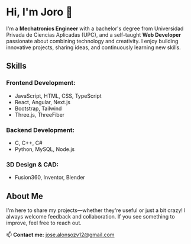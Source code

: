 # Hi, I'm Joro 👋  

I'm a **Mechatronics Engineer** with a bachelor's degree from Universidad Privada de Ciencias Aplicadas (UPC), and a self-taught **Web Developer** passionate about combining technology and creativity. I enjoy building innovative projects, sharing ideas, and continuously learning new skills.  

## Skills  

### Frontend Development:  
- JavaScript, HTML, CSS, TypeScript  
- React, Angular, Next.js  
- Bootstrap, Tailwind  
- Three.js, ThreeFiber  

### Backend Development:  
- C, C++, C#  
- Python, MySQL, Node.js  

### 3D Design & CAD:  
- Fusion360, Inventor, Blender  

## About Me  
I'm here to share my projects—whether they're useful or just a bit crazy! I always welcome feedback and collaboration. If you see something to improve, feel free to reach out.  

📫 **Contact me:** [jose.alonsozv12@gmail.com](mailto:jose.alonsozv12@gmail.com)  
